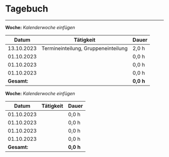 # Tagebuch
---

**Woche:** *Kalenderwoche einfügen*

| Datum       | Tätigkeit                                  | Dauer  |
|-------------|---------------------------------------------|--------|
| 13.10.2023  | Termineinteilung, Gruppeneinteilung         | 2,0 h  |
| 01.10.2023  |                                             | 0,0 h  |
| 01.10.2023  |                                             | 0,0 h  |
| 01.10.2023  |                                             | 0,0 h  |
| **Gesamt:**  |                                            | **0,0 h**  |


**Woche:** *Kalenderwoche einfügen*

| Datum       | Tätigkeit                                  | Dauer  |
|-------------|---------------------------------------------|--------|
| 01.10.2023  |                                             | 0,0 h  |
| 01.10.2023  |                                             | 0,0 h  |
| 01.10.2023  |                                             | 0,0 h  |
| 01.10.2023  |                                             | 0,0 h  |
| **Gesamt:**  |                                            | **0,0 h**  |
